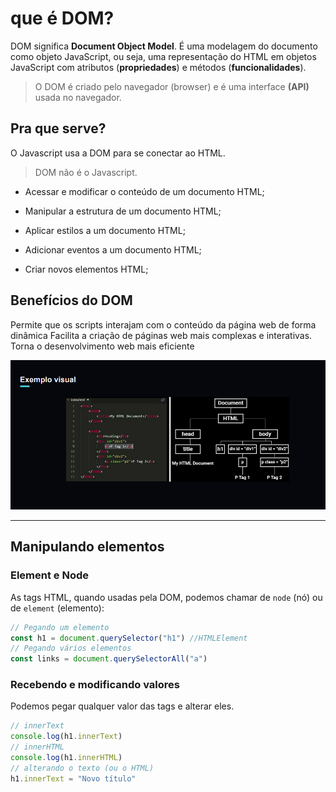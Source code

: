 # que é DOM?

DOM significa **Document Object Model**. É uma modelagem do documento como objeto JavaScript, ou seja, uma representação do HTML em objetos JavaScript com atributos (**propriedades**) e métodos (**funcionalidades**).

> O DOM é criado pelo navegador (browser) e é uma interface **(API)** usada no navegador.

## Pra que serve?

O Javascript usa a DOM para se conectar ao HTML.

> DOM não é o Javascript.

- Acessar e modificar o conteúdo de um documento HTML;

- Manipular a estrutura de um documento HTML;

- Aplicar estilos a um documento HTML;

- Adicionar eventos a um documento HTML;

- Criar novos elementos HTML;

## Benefícios do DOM

Permite que os scripts interajam com o conteúdo da página web de forma dinâmica
Facilita a criação de páginas web mais complexas e interativas. Torna o desenvolvimento web mais eficiente

![Dom](dom01.png)

---

## Manipulando elementos

### Element e Node

As tags HTML, quando usadas pela DOM, podemos chamar de `node` (nó) ou de `element` (elemento):

```js
// Pegando um elemento
const h1 = document.querySelector("h1") //HTMLElement
// Pegando vários elementos
const links = document.querySelectorAll("a")
```

### Recebendo e modificando valores

Podemos pegar qualquer valor das tags e alterar eles.

```js
// innerText
console.log(h1.innerText)
// innerHTML
console.log(h1.innerHTML)
// alterando o texto (ou o HTML)
h1.innerText = "Novo título"
```
